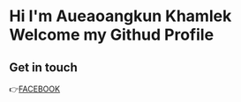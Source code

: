 # Hi I'm Aueaoangkun Khamlek Welcome my Githud Profile



## Get in touch
👉[FACEBOOK](https://www.facebook.com/P.PerKhamlek)<br>




<!--
**AueaoangkunKh/Aueaoangkunkh** is a ✨ _special_ ✨ repository because its `README.md` (this file) appears on your GitHub profile.

Here are some ideas to get you started:

- 🔭 I’m currently working on ...
- 🌱 I’m currently learning ...
- 👯 I’m looking to collaborate on ...
- 🤔 I’m looking for help with ...
- 💬 Ask me about ...
- 📫 How to reach me: ...
- 😄 Pronouns: ...
- ⚡ Fun fact: ...
-->
